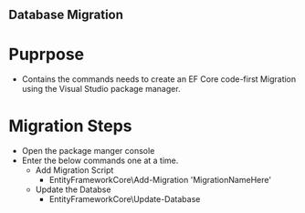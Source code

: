 ﻿## Database Migration

# Puprpose
 - Contains the commands needs to create an EF Core code-first Migration using the Visual Studio package manager.

# Migration Steps 
 - Open the package manger console
 - Enter the below commands one at a time.
    - Add Migration Script
		- EntityFrameworkCore\Add-Migration 'MigrationNameHere'
	- Update the Databse
		- EntityFrameworkCore\Update-Database

